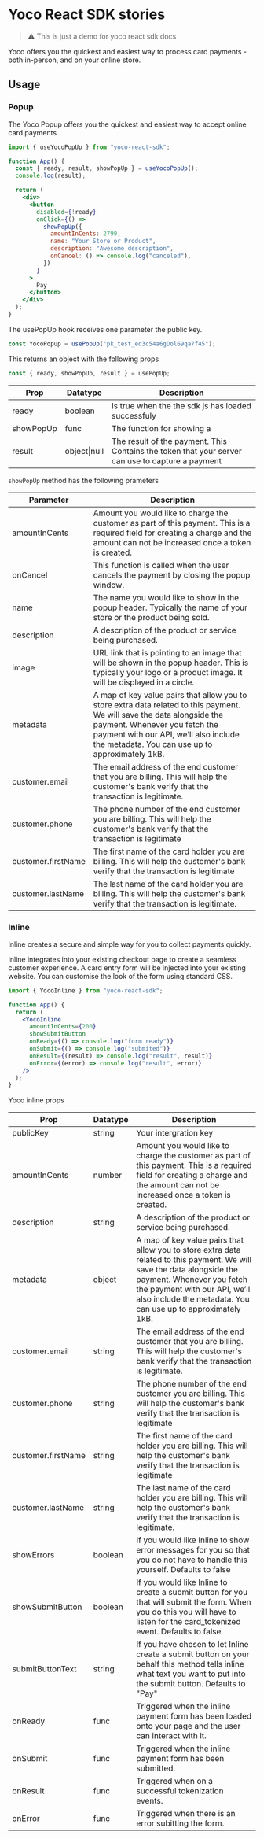 # Yoco React SDK stories

> :warning: This is just a demo for yoco react sdk docs

Yoco offers you the quickest and easiest way to process card payments - both in-person, and on your online store.

## Usage

### Popup

The Yoco Popup offers you the quickest and easiest way to accept online card payments

```jsx
import { useYocoPopUp } from "yoco-react-sdk";

function App() {
  const { ready, result, showPopUp } = useYocoPopUp();
  console.log(result);

  return (
    <div>
      <button
        disabled={!ready}
        onClick={() =>
          showPopUp({
            amountInCents: 2799,
            name: "Your Store or Product",
            description: "Awesome description",
            onCancel: () => console.log("canceled"),
          })
        }
      >
        Pay
      </button>
    </div>
  );
}
```

The usePopUp hook receives one parameter the public key.

```jsx
const YocoPopup = usePopUp("pk_test_ed3c54a6gOol69qa7f45");
```

This returns an object with the following props

```jsx
const { ready, showPopUp, result } = usePopUp;
```

| Prop      | Datatype     | Description                                                                                      |
| --------- | ------------ | ------------------------------------------------------------------------------------------------ |
| ready     | boolean      | Is true when the the sdk js has loaded successfuly                                               |
| showPopUp | func         | The function for showing a                                                                       |
| result    | object\|null | The result of the payment. This Contains the token that your server can use to capture a payment |

`showPopUp` method has the following prameters

| Parameter          | Description                                                                                                                                                                                                                                          |
| ------------------ | ---------------------------------------------------------------------------------------------------------------------------------------------------------------------------------------------------------------------------------------------------- |
| amountInCents      | Amount you would like to charge the customer as part of this payment. This is a required field for creating a charge and the amount can not be increased once a token is created.                                                                    |
| onCancel           | This function is called when the user cancels the payment by closing the popup window.                                                                                                                                                               |
| name               | The name you would like to show in the popup header. Typically the name of your store or the product being sold.                                                                                                                                     |
| description        | A description of the product or service being purchased.                                                                                                                                                                                             |
| image              | URL link that is pointing to an image that will be shown in the popup header. This is typically your logo or a product image. It will be displayed in a circle.                                                                                      |
| metadata           | A map of key value pairs that allow you to store extra data related to this payment. We will save the data alongside the payment. Whenever you fetch the payment with our API, we’ll also include the metadata. You can use up to approximately 1kB. |
| customer.email     | The email address of the end customer that you are billing. This will help the customer's bank verify that the transaction is legitimate.                                                                                                            |
| customer.phone     | The phone number of the end customer you are billing. This will help the customer's bank verify that the transaction is legitimate                                                                                                                   |
| customer.firstName | The first name of the card holder you are billing. This will help the customer's bank verify that the transaction is legitimate                                                                                                                      |
| customer.lastName  | The last name of the card holder you are billing. This will help the customer's bank verify that the transaction is legitimate.                                                                                                                      |

### Inline

Inline creates a secure and simple way for you to collect payments quickly.

Inline integrates into your existing checkout page to create a seamless customer experience. A card entry form will be injected into your existing website. You can customise the look of the form using standard CSS.

```jsx
import { YocoInline } from "yoco-react-sdk";

function App() {
  return (
    <YocoInline
      amountInCents={200}
      showSubmitButton
      onReady={() => console.log("form ready")}
      onSubmit={() => console.log("submited")}
      onResult={(result) => console.log("result", result)}
      onError={(error) => console.log("result", error)}
    />
  );
}
```

Yoco inline props

| Prop               | Datatype | Description                                                                                                                                                                                                                                          |
| ------------------ | -------- | ---------------------------------------------------------------------------------------------------------------------------------------------------------------------------------------------------------------------------------------------------- |
| publicKey          | string   | Your intergration key                                                                                                                                                                                                                                |
| amountInCents      | number   | Amount you would like to charge the customer as part of this payment. This is a required field for creating a charge and the amount can not be increased once a token is created.                                                                    |
| description        | string   | A description of the product or service being purchased.                                                                                                                                                                                             |
| metadata           | object   | A map of key value pairs that allow you to store extra data related to this payment. We will save the data alongside the payment. Whenever you fetch the payment with our API, we’ll also include the metadata. You can use up to approximately 1kB. |
| customer.email     | string   | The email address of the end customer that you are billing. This will help the customer's bank verify that the transaction is legitimate.                                                                                                            |
| customer.phone     | string   | The phone number of the end customer you are billing. This will help the customer's bank verify that the transaction is legitimate                                                                                                                   |
| customer.firstName | string   | The first name of the card holder you are billing. This will help the customer's bank verify that the transaction is legitimate                                                                                                                      |
| customer.lastName  | string   | The last name of the card holder you are billing. This will help the customer's bank verify that the transaction is legitimate.                                                                                                                      |
| showErrors         | boolean  | If you would like Inline to show error messages for you so that you do not have to handle this yourself. Defaults to false                                                                                                                           |
| showSubmitButton   | boolean  | If you would like Inline to create a submit button for you that will submit the form. When you do this you will have to listen for the card_tokenized event. Defaults to false                                                                       |
| submitButtonText   | string   | If you have chosen to let Inline create a submit button on your behalf this method tells inline what text you want to put into the submit button. Defaults to "Pay"                                                                                  |
| onReady            | func     | Triggered when the inline payment form has been loaded onto your page and the user can interact with it.                                                                                                                                             |
| onSubmit           | func     | Triggered when the inline payment form has been submitted.                                                                                                                                                                                           |
| onResult           | func     | Triggered when on a successful tokenization events.                                                                                                                                                                                                  |
| onError            | func     | Triggered when there is an error subitting the form.                                                                                                                                                                                                 |

